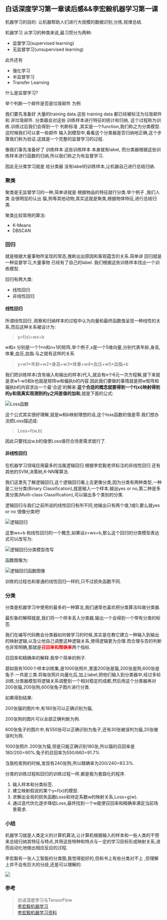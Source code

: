 ## 白话深度学习第一章读后感&&李宏毅机器学习第一课

机器学习的目的: 让机器帮助人们进行大规模的数据识别,分拣,规律总结.

机器学习 从学习的种类来说,最习惯分为两种:

- 监督学习(supervised learning)
- 无监督学习(unsupervised learning)

此外还有

- 强化学习
- 半监督学习
- Transfer Learning

什么是监督学习?

举个判断一个邮件是否是垃圾邮件 为例

我们要先准备好 大量的training data.这些 training data 都已经被标注为垃圾邮件 和 非垃圾邮件. 分类器会对这些 训练样本进行特征的统计和归纳, 这个过程称为训练.训练过后我们会得到一个 判断标准 ,其实是一个function,我们称之为分类模型. 这时候我们可以拿一些邮件 输入到模型中,看看这个分类器是否归纳地正确,这个步骤我们称为验证.这就是一个完整的监督学习的过程.

像我们事先准备好了 训练样本 这些训练样本 本身就有label, 而分类器根据这些训练样本进行函数的归纳,所以我们称之为有监督学习.

因此无分类学习就是 给分类器 没有label的训练样本,让机器自己进行总结归纳.


### 聚类

聚类是无监督学习的一种,简单讲就是 根据物品的特征就行分类.举个例子 ,我们人类 会很明显的认出 猫,狗等其他动物,其实这就是聚类,根据物体特征,进行总结归类.

聚类比较常用的算法:

- K-Means
- DBSCAN

### 回归

就是根据大量事物所呈现的常态,推断出出原因和客观蕴含的关系.简单讲 回归就是一种监督学习,大量事物 已经有了自己的label. 我们根据这些训练样本找出一个训练模型.

回归有两大类:

- 线性回归
- 非线性回归

#### 线性回归

所谓线性回归 ,观察和归纳样本的过程中认为向量和最终函数值呈现一种线性的关系,而后这种关系被设计为:

> y=f(x)=wx+b

w和x 分别是一个1×n和n×1的矩阵,举个例子,x是一个5维向量,分别代表年龄,身高,体重,血压,血脂.与之就有这样的关系

> y=w1×年龄+w2×身高+w3×体重+w4×血压+w5×血脂+b


我们把训练样本(含有输入和输出的样本)代入,就会有n个6元一次方程解,接下来就是求w1-w5和b也就是矩阵w和偏执b的内容.因此我们要做的事情就是把w矩阵和偏执b的内容求出一个最'合适'的解来.**这个合适的概念就要得到一个f(xi)映射得到的y和我真实观测到的y之间差值的加和**,就是下面的公式:

![Loss函数](https://wenku.baidu.com/content/6c247d3891c69ec3d5bbfd0a79563c1ec5dad786?m=270687a7ca7807970585606cbd1efd17&type=pic&src=9935b1dfda63b3bdd4cc9ca37e969c86.jpg)

这个公式其实很好理解,就是w和b映射理想的话,这个loss函数的值是零.我们想办法把Loss描述成:

> Loss=f(w,b)

因此只要找出w,b的值使Loss值符合场景需求就行了.

#### 非线性回归

在机器学习领域应用最多的当属逻辑回归.根据李宏毅老师标注的非线性回归 还有其他的SVM,决策树,K-NN等算法.

我们这里先了解逻辑回归,这个逻辑回归看上去更像分类,因为分类有两种类型,一种是二分分类(Binary Classification),就是输入一个样本,输出yes or no,第二种是多类分类(Multi-class Classification),可以输出多个类别的分类.

逻辑回归与我们之前所说的线性回归有所不同,他输出只有两个值,1或0,要么就yes or no 很像分类吧!

![逻辑回归](https://wenku.baidu.com/content/6c247d3891c69ec3d5bbfd0a79563c1ec5dad786?m=270687a7ca7807970585606cbd1efd17&type=pic&src=3294e8e4b19eebbb43a0e3efb7eeaa5d.jpg)

这里wx+b 和线性回归的一个概念,如果设z=wx+b,那么这个回归的分类模型表达式可以改写为:

![逻辑回归分类模型改写](https://wenku.baidu.com/content/6c247d3891c69ec3d5bbfd0a79563c1ec5dad786?m=270687a7ca7807970585606cbd1efd17&type=pic&src=172bfa85d3b75b9cb8311c084b757844.jpg)

函数图像为:

![逻辑回归函数图像](https://wenku.baidu.com/content/6c247d3891c69ec3d5bbfd0a79563c1ec5dad786?m=270687a7ca7807970585606cbd1efd17&type=pic&src=5e008bb35bfd7cf18bf8ee521e0b3d5c.jpg)

训练的过程也和普通的线性回归一样的,只不过损失函数不同.

### 分类

分类是机器学习中使用的最多的一种算法,我们通常也喜欢把分类算法叫做分类器.

最形象的解释就是,我们将一个样本丢入分类器,输出一个会得到一个带有分类的标签.

我们在编写代码教会分类器如何做学习的时候,其实是在教它建立一种输入到输出的映射逻辑,以及让他自己调整这种逻辑关系,使得逻辑更为合理.而合理与否的判断也非常明确,那就是<b style="color:red">召回率和精确率</b>两个指标.

召回率和精确率的解释.我举个简单的例子.

碧如我有1000个样本训练集,是1000张照片,里面200张是猫,200张是狗,600张是兔子.一共是三类.将每张照片向量化后,加上label,把他们输入到分类器中,经过多轮训练,分类器模型将逻辑关系调整到一个相对稳定的成都,然后用这个分类器再对200张猫,200张狗,600张兔子图片进行分类.

如果得到结果:

200张猫的图片中,有180张可以正确识别为猫,

200张狗的图片可以全部正确判断为狗.

600张兔子的图片中,有550张可以正确识别为兔子,还有30张被误判为猫,20张被误判为狗.

1000张照片.200张为猫,但是只能正确识别180张,所以猫的召回率是180/200=90%.兔子的召回率为550/660=91.7%

当我检索狗的时候,发现有240张狗,所以精确率为200/240=83.3%.

分类的训练过程和回归的训练过程一样,都是极为套路化的程序.

1. 输入样本和分类标签.
2. 建立映射假说的某个y=f(x)的模型.
3. 求解出全局的损失函数Loss和待定系数w的映射关系,Loss=g(w).
4. 通过迭代优化逐步降低Loss,最终找到一个w能使召回率和精确率满足当前场景需求.


### 小结

机器学习就是人类定义的计算机算法,让计算机根据输入的样本和一些人类的干预来总结归纳其特征与特点,并用这些特种和特点与一定的学习目标形成映射关系,进而自动化地做出相应反应的过程.

李宏毅有一张人工智能的分类图,我觉得挺好的,但和书上有些分类对不上 ,但理解上并不会有巨大的分歧,还是可以理解的.

![](http://img.blog.csdn.net/20170521003838295?watermark/2/text/aHR0cDovL2Jsb2cuY3Nkbi5uZXQvc291bG1lZXRsaWFuZw==/font/5a6L5L2T/fontsize/400/fill/I0JBQkFCMA==/dissolve/70/gravity/SouthEast)

### 参考

> 白话深度学习与TensorFlow<br>
> [李宏毅机器学习](https://www.youtube.com/watch?v=CXgbekl66jc&index=1&list=PLJV_el3uVTsPy9oCRY30oBPNLCo89yu49)<br>
> [李宏毅机器学习资料](/资料/LearningMap.pdf)

